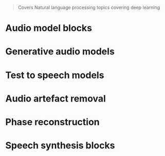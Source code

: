 > Covers Natural language processing topics covering deep learning

# Audio model blocks

# Generative audio models

# Test to speech models

# Audio artefact removal

# Phase reconstruction

# Speech synthesis blocks
